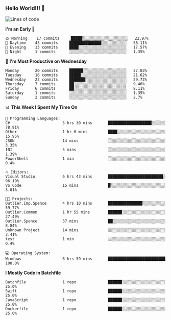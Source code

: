 ### Hello World!!! 👋

<!--
**kekotek/kekotek** is a ✨ _special_ ✨ repository because its `README.md` (this file) appears on your GitHub profile.

Here are some ideas to get you started:

- 🔭 I’m currently working on ...
- 🌱 I’m currently learning ...
- 👯 I’m looking to collaborate on ...
- 🤔 I’m looking for help with ...
- 💬 Ask me about ...
- 📫 How to reach me: ...
- 😄 Pronouns: ...
- ⚡ Fun fact: ...
-->

<!--START_SECTION:waka-->
![Lines of code](https://img.shields.io/badge/From%20Hello%20World%20I%27ve%20Written-18238%20lines%20of%20code-blue)

**I'm an Early 🐤** 

```text
🌞 Morning    17 commits     █████░░░░░░░░░░░░░░░░░░░░   22.97% 
🌆 Daytime    43 commits     ██████████████░░░░░░░░░░░   58.11% 
🌃 Evening    13 commits     ████░░░░░░░░░░░░░░░░░░░░░   17.57% 
🌙 Night      1 commits      ░░░░░░░░░░░░░░░░░░░░░░░░░   1.35%

```
📅 **I'm Most Productive on Wednesday** 

```text
Monday       20 commits     ██████░░░░░░░░░░░░░░░░░░░   27.03% 
Tuesday      16 commits     █████░░░░░░░░░░░░░░░░░░░░   21.62% 
Wednesday    22 commits     ███████░░░░░░░░░░░░░░░░░░   29.73% 
Thursday     7 commits      ██░░░░░░░░░░░░░░░░░░░░░░░   9.46% 
Friday       6 commits      ██░░░░░░░░░░░░░░░░░░░░░░░   8.11% 
Saturday     1 commits      ░░░░░░░░░░░░░░░░░░░░░░░░░   1.35% 
Sunday       2 commits      ░░░░░░░░░░░░░░░░░░░░░░░░░   2.7%

```


📊 **This Week I Spent My Time On** 

```text
💬 Programming Languages: 
C#                       5 hrs 30 mins       ███████████████████░░░░░░   78.91% 
Other                    1 hr 6 mins         ████░░░░░░░░░░░░░░░░░░░░░   15.95% 
JSON                     14 mins             ░░░░░░░░░░░░░░░░░░░░░░░░░   3.35% 
INI                      5 mins              ░░░░░░░░░░░░░░░░░░░░░░░░░   1.39% 
PowerShell               1 min               ░░░░░░░░░░░░░░░░░░░░░░░░░   0.4%

🔥 Editors: 
Visual Studio            6 hrs 43 mins       ████████████████████████░   96.19% 
VS Code                  15 mins             █░░░░░░░░░░░░░░░░░░░░░░░░   3.81%

🐱‍💻 Projects: 
Outlier.Imp.Spence       4 hrs 10 mins       ███████████████░░░░░░░░░░   59.77% 
Outlier.Common           1 hr 55 mins        ██████░░░░░░░░░░░░░░░░░░░   27.49% 
Outlier.Spence           37 mins             ██░░░░░░░░░░░░░░░░░░░░░░░   8.84% 
Unknown Project          14 mins             ░░░░░░░░░░░░░░░░░░░░░░░░░   3.41% 
test                     1 min               ░░░░░░░░░░░░░░░░░░░░░░░░░   0.4%

💻 Operating System: 
Windows                  6 hrs 59 mins       █████████████████████████   100.0%

```

**I Mostly Code in Batchfile** 

```text
Batchfile                1 repo              ██████░░░░░░░░░░░░░░░░░░░   25.0% 
Swift                    1 repo              ██████░░░░░░░░░░░░░░░░░░░   25.0% 
JavaScript               1 repo              ██████░░░░░░░░░░░░░░░░░░░   25.0% 
Dockerfile               1 repo              ██████░░░░░░░░░░░░░░░░░░░   25.0%

```



<!--END_SECTION:waka-->
